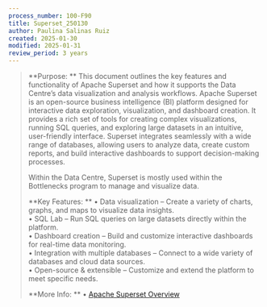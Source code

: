 ```yaml
---
process_number: 100-F90
title: Superset_250130
author: Paulina Salinas Ruiz
created: 2025-01-30
modified: 2025-01-31
review_period: 3 years
---
```


> **Purpose:  **
> This document outlines the key features and functionality of Apache Superset and how it supports the Data Centre’s data visualization and analysis workflows. Apache Superset is an open-source business intelligence (BI) platform designed for interactive data exploration, visualization, and dashboard creation. It provides a rich set of tools for creating complex visualizations, running SQL queries, and exploring large datasets in an intuitive, user-friendly interface. Superset integrates seamlessly with a wide range of databases, allowing users to analyze data, create custom reports, and build interactive dashboards to support decision-making processes.
>
> Within the Data Centre, Superset is mostly used within the Bottlenecks program to manage and visualize data.
>
> **Key Features:  **
> • Data visualization – Create a variety of charts, graphs, and maps to visualize data insights.  
> • SQL Lab – Run SQL queries on large datasets directly within the platform.  
> • Dashboard creation – Build and customize interactive dashboards for real-time data monitoring.  
> • Integration with multiple databases – Connect to a wide variety of databases and cloud data sources.  
> • Open-source & extensible – Customize and extend the platform to meet specific needs.
>
> **More Info:  **
> • [Apache Superset Overview](https://superset.apache.org/)
